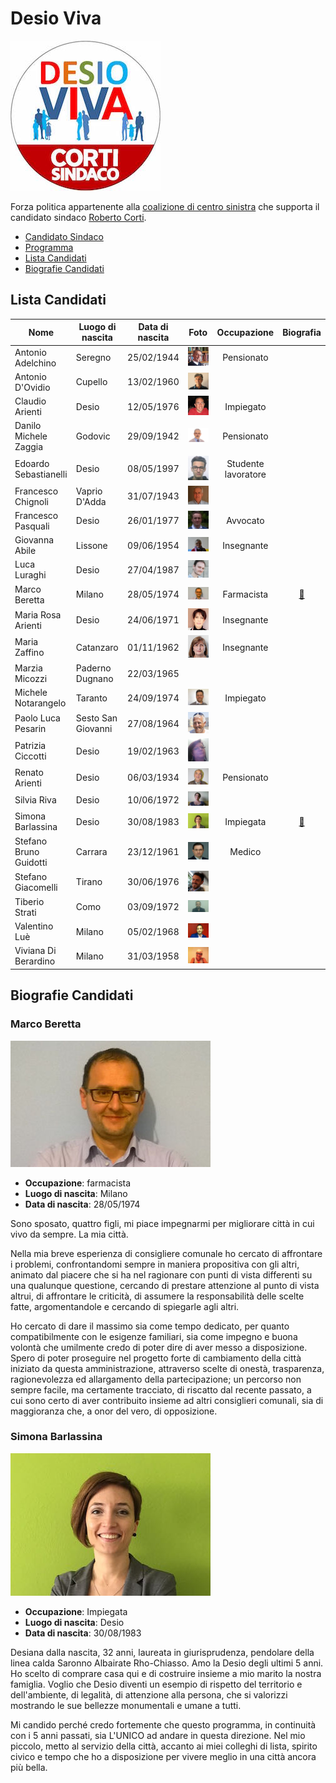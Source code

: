 # Desio Viva

![Logo Desio Viva](desio-viva/logo.jpg)

Forza politica appartenente alla [coalizione di centro sinistra](coalizione-di-centro-sinistra.md) che supporta il candidato sindaco [Roberto Corti](coalizione-di-centro-sinistra.md#roberto-corti-candidato-sindaco).

- [Candidato Sindaco](coalizione-di-centro-sinistra.md#roberto-corti-candidato-sindaco)
- [Programma](coalizione-di-centro-sinistra.md#programma)
- [Lista Candidati](#lista-candidati)
- [Biografie Candidati](#biografie-candidati)

## Lista Candidati

| Nome | Luogo di nascita | Data di nascita | Foto | Occupazione | Biografia |
|------|------------------|-----------------|:----:|:-----------:|:---------:|
| Antonio Adelchino | Seregno | 25/02/1944 | ![Foto ](desio-viva/antonio-adelchino.jpg) | Pensionato | |
| Antonio D'Ovidio | Cupello | 13/02/1960 | ![Foto ](desio-viva/antonio-dovidio.jpg) | | |
| Claudio Arienti | Desio | 12/05/1976 | ![Foto ](desio-viva/claudio-arienti.jpg) | Impiegato | |
| Danilo Michele Zaggia | Godovic | 29/09/1942 | ![Foto ](desio-viva/danilo-michele-zaggia.jpg) | Pensionato | |
| Edoardo Sebastianelli | Desio | 08/05/1997 | ![Foto ](desio-viva/edoardo-sebastianelli.jpg) | Studente lavoratore | |
| Francesco Chignoli | Vaprio D'Adda | 31/07/1943 | ![Foto ](desio-viva/francesco-chignoli.jpg) | | |
| Francesco Pasquali | Desio | 26/01/1977 | ![Foto ](desio-viva/francesco-pasquali.jpg) | Avvocato | |
| Giovanna Abile |  Lissone | 09/06/1954 | ![Foto ](desio-viva/giovanna-abile.jpg) | Insegnante | |
| Luca Luraghi | Desio | 27/04/1987 | ![Foto ](desio-viva/luca-luraghi.jpg) | | |
| Marco Beretta | Milano | 28/05/1974 | ![Foto Marco Beretta](desio-viva/marco-beretta.jpg) | Farmacista | [:link:](#marco-beretta) |
| Maria Rosa Arienti | Desio | 24/06/1971 | ![Foto ](desio-viva/maria-rosa-arienti.jpg) | Insegnante | |
| Maria Zaffino | Catanzaro | 01/11/1962 | ![Foto ](desio-viva/maria-zaffino.jpg) | Insegnante | |
| Marzia Micozzi | Paderno Dugnano | 22/03/1965 | | | |
| Michele Notarangelo | Taranto | 24/09/1974 | ![Foto ](desio-viva/michele-notarangelo.jpg) | Impiegato | |
| Paolo Luca Pesarin | Sesto San Giovanni | 27/08/1964 | ![Foto ](desio-viva/paolo-luca-pesarin.jpg) | | |
| Patrizia Ciccotti | Desio | 19/02/1963 | ![Foto ](desio-viva/patrizia-ciccotti.jpg) | | |
| Renato Arienti | Desio | 06/03/1934 | ![Foto ](desio-viva/renato-arienti.jpg) | Pensionato | |
| Silvia Riva | Desio | 10/06/1972 | ![Foto ](desio-viva/silvia-riva.jpg) | | |
| Simona Barlassina | Desio | 30/08/1983 | ![Foto ](desio-viva/simona-barlassina.jpg) | Impiegata | [:link:](#simona-barlassina) |
| Stefano Bruno Guidotti | Carrara | 23/12/1961 | ![Foto ](desio-viva/stefano-bruno-guidotti.jpg) | Medico | |
| Stefano Giacomelli | Tirano | 30/06/1976 | ![Foto ](desio-viva/stefano-giacomelli.jpg) | | |
| Tiberio Strati | Como | 03/09/1972 | ![Foto ](desio-viva/tiberio-strati.jpg) | | |
| Valentino Luè | Milano | 05/02/1968 | ![Foto ](desio-viva/valentino-lue.jpg) | | |
| Viviana Di Berardino | Milano | 31/03/1958 | ![Foto ](desio-viva/viviana-di-berardino.jpg) | | |

## Biografie Candidati

### Marco Beretta

![Foto Marco Beretta](desio-viva/marco-beretta.jpg)

- **Occupazione**: farmacista
- **Luogo di nascita**: Milano
- **Data di nascita**: 28/05/1974

Sono sposato, quattro figli, mi piace impegnarmi per migliorare città in cui vivo da sempre. La mia città.

Nella mia breve esperienza di consigliere comunale ho cercato di affrontare i problemi, confrontandomi sempre in maniera propositiva con gli altri, animato dal piacere che si ha nel ragionare con punti di vista differenti su una qualunque questione, cercando di prestare attenzione al punto di vista altrui, di affrontare le criticità, di assumere la responsabilità delle scelte fatte, argomentandole e cercando di spiegarle agli altri.

Ho cercato di dare il massimo sia come tempo dedicato, per quanto compatibilmente con le esigenze familiari, sia come impegno e buona volontà che umilmente credo di poter dire di aver messo a disposizione. Spero di poter proseguire nel progetto forte di cambiamento della città iniziato da questa amministrazione, attraverso scelte di onestà, trasparenza, ragionevolezza ed allargamento della partecipazione; un percorso non sempre facile, ma certamente tracciato, di riscatto dal recente passato, a cui sono certo di aver contribuito insieme ad altri consiglieri comunali, sia di maggioranza che, a onor del vero, di opposizione.

### Simona Barlassina

![Foto Simona Barlassina](/desio-viva/simona-barlassina.jpg)

- **Occupazione**: Impiegata
- **Luogo di nascita**: Desio
- **Data di nascita**: 30/08/1983

Desiana dalla nascita, 32 anni, laureata in giurisprudenza, pendolare della linea calda Saronno Albairate Rho-Chiasso. Amo la Desio degli ultimi 5 anni. Ho scelto di comprare casa qui e di costruire insieme a mio marito la nostra famiglia. Voglio che Desio diventi un esempio di rispetto del territorio e dell'ambiente, di legalità, di attenzione alla persona, che si valorizzi mostrando le sue bellezze monumentali e umane a tutti.

Mi candido perché credo fortemente che questo programma, in continuità con i 5 anni passati, sia L'UNICO ad andare in questa direzione.
Nel mio piccolo, metto al servizio della città, accanto ai miei colleghi di lista, spirito civico e tempo che ho a disposizione per vivere meglio in una città ancora più bella.
